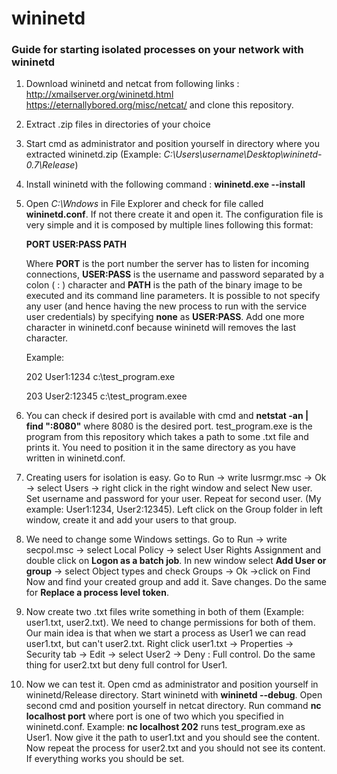 # wininetd
### Guide for starting isolated processes on your network with wininetd

1. Download wininetd and netcat from following links : http://xmailserver.org/wininetd.html https://eternallybored.org/misc/netcat/ and clone this repository.

2. Extract .zip files in directories of your choice

3. Start cmd as administrator and position yourself in directory where you extracted wininetd.zip (Example: *C:\Users\username\Desktop\wininetd-0.7\Release*)

4. Install wininetd with the following command : **wininetd.exe --install**

5. Open *C:\Wndows* in File Explorer and check for file called **wininetd.conf**. If not there create it and open it. The configuration file is very simple and it is composed by multiple lines following this format:

   **PORT    USER:PASS    PATH**

   Where **PORT** is the port number the server has to listen for incoming connections, **USER:PASS** is the username and password separated by a colon ( : ) character and **PATH** is the path of the binary image to be executed and its command line parameters. It is possible to not specify any user (and hence having the new process to run with the service user credentials) by specifying **none** as **USER:PASS**. Add one more character in wininetd.conf because wininetd will removes the last character.

   Example: 
   
   202 User1:1234 c:\test_program.exe
   
   203 User2:12345 c:\test_program.exee
   
6. You can check if desired port is available with cmd and **netstat -an | find ":8080"** where 8080 is the desired port. test_program.exe is the program from this repository which takes a path to some .txt file and prints it. You need to position it in the same directory as you have written in wininetd.conf.

7. Creating users for isolation is easy. Go to Run -> write lusrmgr.msc -> Ok -> select Users -> right click in the right window and select New user. Set username and password for your user. Repeat for second user. (My example: User1:1234, User2:12345). Left click on the Group folder in left window, create it and add your users to that group.

8. We need to change some Windows settings. Go to Run -> write secpol.msc -> select Local Policy -> select User Rights Assignment and double click on **Logon as a batch job**. In new window select **Add User or group** -> select Object types and check Groups -> Ok ->click on Find Now and find your created group and add it. Save changes. Do the same for **Replace a process level token**.

9. Now create two .txt files write something in both of them (Example: user1.txt, user2.txt). We need to change permissions for both of them. Our main idea is that when we start a process as User1 we can read user1.txt, but can't user2.txt. Right click user1.txt -> Properties -> Security tab -> Edit -> select User2 -> Deny : Full control. Do the same thing for user2.txt but deny full control for User1. 

10. Now we can test it. Open cmd as administrator and position yourself in wininetd/Release directory. Start wininetd with **wininetd --debug**. Open second cmd and position yourself in netcat directory. Run command **nc localhost port** where port is one of two which you specified in wininetd.conf. Example: **nc localhost 202** runs test_program.exe as User1.  Now give it the path to user1.txt and you should see the content. Now repeat the process for user2.txt and you should not see its content. If everything works you should be set.
